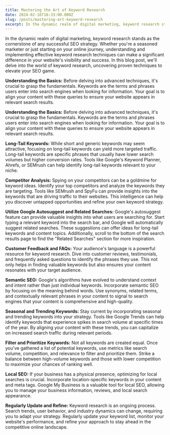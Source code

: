 ```yaml
---
title: Mastering the Art of Keyword Research
date: 2024-02-16T16:33:00.000Z
slug: /posts/mastering-art-keyword-research
excerpt: In the dynamic realm of digital marketing, keyword research stands as the cornerstone of any successful SEO strategy.
---
```


In the dynamic realm of digital marketing, keyword research stands as the cornerstone of any successful SEO strategy. Whether you're a seasoned marketer or just starting on your online journey, understanding and implementing effective keyword research techniques can make a significant difference in your website's visibility and success. In this blog post, we'll delve into the world of keyword research, uncovering proven techniques to elevate your SEO game.

**Understanding the Basics:** Before delving into advanced techniques, it's crucial to grasp the fundamentals. Keywords are the terms and phrases users enter into search engines when looking for information. Your goal is to align your content with these queries to ensure your website appears in relevant search results.

**Understanding the Basics:**
Before delving into advanced techniques, it's crucial to grasp the fundamentals. Keywords are the terms and phrases users enter into search engines when looking for information. Your goal is to align your content with these queries to ensure your website appears in relevant search results.

**Long-Tail Keywords:**
While short and generic keywords may seem attractive, focusing on long-tail keywords can yield more targeted traffic. Long-tail keywords are specific phrases that usually have lower search volumes but higher conversion rates. Tools like Google's Keyword Planner, Ahrefs, or SEMrush can help identify long-tail keywords relevant to your niche.

**Competitor Analysis:**
Spying on your competitors can be a goldmine for keyword ideas. Identify your top competitors and analyze the keywords they are targeting. Tools like SEMrush and SpyFu can provide insights into the keywords that are driving traffic to their websites. This intelligence can help you discover untapped opportunities and refine your own keyword strategy.

**Utilize Google Autosuggest and Related Searches:**
Google's autosuggest feature can provide valuable insights into what users are searching for. Start typing a relevant keyword into the search bar, and Google will automatically suggest related searches. These suggestions can offer ideas for long-tail keywords and content topics. Additionally, scroll to the bottom of the search results page to find the "Related Searches" section for more inspiration.

**Customer Feedback and FAQs:**
Your audience's language is a powerful resource for keyword research. Dive into customer reviews, testimonials, and frequently asked questions to identify the phrases they use. This not only helps in finding valuable keywords but also ensures your content resonates with your target audience.

**Semantic SEO:**
Google's algorithms have evolved to understand context and intent rather than just individual keywords. Incorporate semantic SEO by focusing on the meaning behind words. Use synonyms, related terms, and contextually relevant phrases in your content to signal to search engines that your content is comprehensive and high-quality.

**Seasonal and Trending Keywords:**
Stay current by incorporating seasonal and trending keywords into your strategy. Tools like Google Trends can help identify keywords that experience spikes in search volume at specific times of the year. By aligning your content with these trends, you can capitalize on increased search traffic during relevant periods.

**Filter and Prioritize Keywords:**
Not all keywords are created equal. Once you've gathered a list of potential keywords, use metrics like search volume, competition, and relevance to filter and prioritize them. Strike a balance between high-volume keywords and those with lower competition to maximize your chances of ranking well.

**Local SEO:**
If your business has a physical presence, optimizing for local searches is crucial. Incorporate location-specific keywords in your content and meta tags. Google My Business is a valuable tool for local SEO, allowing you to manage your business information, reviews, and local search appearance.

**Regularly Update and Refine:**
Keyword research is an ongoing process. Search trends, user behavior, and industry dynamics can change, requiring you to adapt your strategy. Regularly update your keyword list, monitor your website's performance, and refine your approach to stay ahead in the competitive online landscape.
